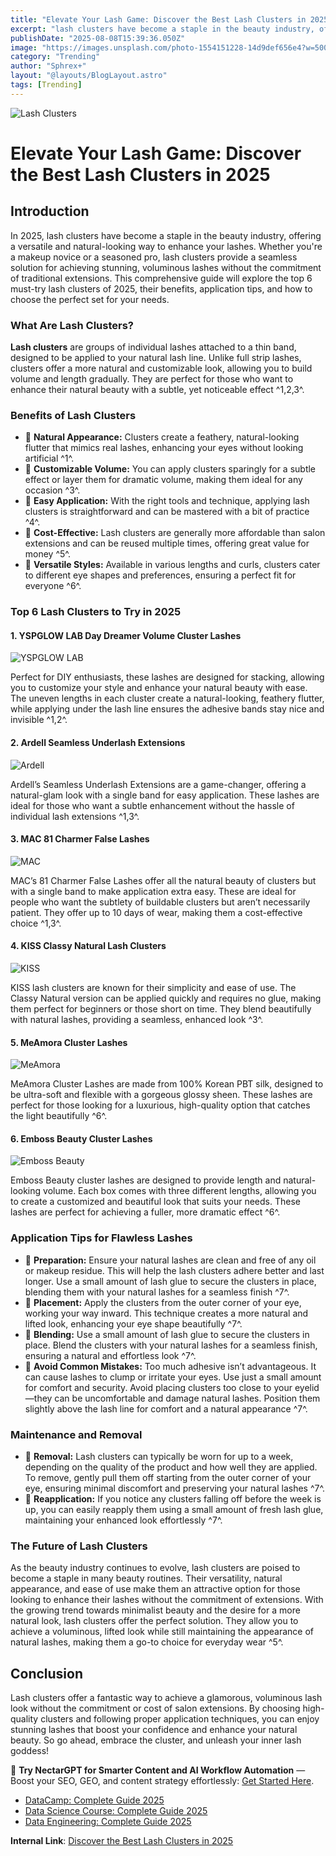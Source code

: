 ```yaml
---
title: "Elevate Your Lash Game: Discover the Best Lash Clusters in 2025"
excerpt: "lash clusters have become a staple in the beauty industry, offering a versatile and natural-looking way to enhance your lashes. Whether you're a makeup novice or a seasoned pro, lash clusters provide a seamless solution for achieving stunning, voluminous lashes without the commitment of traditional extensions. This comprehensive guide will explore the top 6 must-try lash clusters of 2025, their benefits, application tips, and how to choose the perfect set for your needs."
publishDate: "2025-08-08T15:39:36.050Z"
image: "https://images.unsplash.com/photo-1554151228-14d9def656e4?w=500&auto=format&fit=crop&q=60&ixlib=rb-4.1.0&ixid=M3wxMjA3fDB8MHxzZWFyY2h8MzB8fGxhc2h8ZW58MHx8MHx8fDA%3D"
category: "Trending"
author: "Sphrex+"
layout: "@layouts/BlogLayout.astro"
tags: [Trending]
---
```


<img src="https://images.unsplash.com/photo-1554151228-14d9def656e4?w=500&auto=format&fit=crop&q=60&ixlib=rb-4.1.0&ixid=M3wxMjA3fDB8MHxzZWFyY2h8MzB8fGxhc2h8ZW58MHx8MHx8fDA%3D" alt="Lash Clusters" />

<h1 id="elevate-your-lash-game-discover-the-best-lash-clusters-in-2025">Elevate Your Lash Game: Discover the Best Lash Clusters in 2025</h1>

<h2 id="introduction">Introduction</h2>
<p>In 2025, lash clusters have become a staple in the beauty industry, offering a versatile and natural-looking way to enhance your lashes. Whether you're a makeup novice or a seasoned pro, lash clusters provide a seamless solution for achieving stunning, voluminous lashes without the commitment of traditional extensions. This comprehensive guide will explore the top 6 must-try lash clusters of 2025, their benefits, application tips, and how to choose the perfect set for your needs.</p>

<h3 id="what-are-lash-clusters">What Are Lash Clusters?</h3>
<p><strong>Lash clusters</strong> are groups of individual lashes attached to a thin band, designed to be applied to your natural lash line. Unlike full strip lashes, clusters offer a more natural and customizable look, allowing you to build volume and length gradually. They are perfect for those who want to enhance their natural beauty with a subtle, yet noticeable effect ^1,2,3^.</p>

<h3 id="benefits-of-lash-clusters">Benefits of Lash Clusters</h3>
<ul>
  <li>🌟 <strong>Natural Appearance:</strong> Clusters create a feathery, natural-looking flutter that mimics real lashes, enhancing your eyes without looking artificial ^1^.</li>
  <li>🌟 <strong>Customizable Volume:</strong> You can apply clusters sparingly for a subtle effect or layer them for dramatic volume, making them ideal for any occasion ^3^.</li>
  <li>🌟 <strong>Easy Application:</strong> With the right tools and technique, applying lash clusters is straightforward and can be mastered with a bit of practice ^4^.</li>
  <li>🌟 <strong>Cost-Effective:</strong> Lash clusters are generally more affordable than salon extensions and can be reused multiple times, offering great value for money ^5^.</li>
  <li>🌟 <strong>Versatile Styles:</strong> Available in various lengths and curls, clusters cater to different eye shapes and preferences, ensuring a perfect fit for everyone ^6^.</li>
</ul>

<h3 id="top-6-lash-clusters-to-try-in-2025">Top 6 Lash Clusters to Try in 2025</h3>

<h4 id="1-yspglow-lab-day-dreamer-volume-cluster-lashes">1. YSPGLOW LAB Day Dreamer Volume Cluster Lashes</h4>
<img src="https://images.unsplash.com/photo-1554151228-14d9def656e4?w=500&auto=format&fit=crop&q=60&ixlib=rb-4.1.0&ixid=M3wxMjA3fDB8MHxzZWFyY2h8MzB8fGxhc2h8ZW58MHx8MHx8fDA%3D" alt="YSPGLOW LAB" />
<p>Perfect for DIY enthusiasts, these lashes are designed for stacking, allowing you to customize your style and enhance your natural beauty with ease. The uneven lengths in each cluster create a natural-looking, feathery flutter, while applying under the lash line ensures the adhesive bands stay nice and invisible ^1,2^.</p>

<h4 id="2-ardell-seamless-underlash-extensions">2. Ardell Seamless Underlash Extensions</h4>
<img src="https://images.unsplash.com/photo-1554151228-14d9def656e4?w=500&auto=format&fit=crop&q=60&ixlib=rb-4.1.0&ixid=M3wxMjA3fDB8MHxzZWFyY2h8MzB8fGxhc2h8ZW58MHx8MHx8fDA%3D" alt="Ardell" />
<p>Ardell’s Seamless Underlash Extensions are a game-changer, offering a natural-glam look with a single band for easy application. These lashes are ideal for those who want a subtle enhancement without the hassle of individual lash extensions ^1,3^.</p>

<h4 id="3-mac-81-charmer-false-lashes">3. MAC 81 Charmer False Lashes</h4>
<img src="https://images.unsplash.com/photo-1554151228-14d9def656e4?w=500&auto=format&fit=crop&q=60&ixlib=rb-4.1.0&ixid=M3wxMjA3fDB8MHxzZWFyY2h8MzB8fGxhc2h8ZW58MHx8MHx8fDA%3D" alt="MAC" />
<p>MAC’s 81 Charmer False Lashes offer all the natural beauty of clusters but with a single band to make application extra easy. These are ideal for people who want the subtlety of buildable clusters but aren’t necessarily patient. They offer up to 10 days of wear, making them a cost-effective choice ^1,3^.</p>

<h4 id="4-kiss-classy-natural-lash-clusters">4. KISS Classy Natural Lash Clusters</h4>
<img src="https://images.unsplash.com/photo-1554151228-14d9def656e4?w=500&auto=format&fit=crop&q=60&ixlib=rb-4.1.0&ixid=M3wxMjA3fDB8MHxzZWFyY2h8MzB8fGxhc2h8ZW58MHx8MHx8fDA%3D" alt="KISS" />
<p>KISS lash clusters are known for their simplicity and ease of use. The Classy Natural version can be applied quickly and requires no glue, making them perfect for beginners or those short on time. They blend beautifully with natural lashes, providing a seamless, enhanced look ^3^.</p>

<h4 id="5-meamora-cluster-lashes">5. MeAmora Cluster Lashes</h4>
<img src="https://images.unsplash.com/photo-1554151228-14d9def656e4?w=500&auto=format&fit=crop&q=60&ixlib=rb-4.1.0&ixid=M3wxMjA3fDB8MHxzZWFyY2h8MzB8fGxhc2h8ZW58MHx8MHx8fDA%3D" alt="MeAmora" />
<p>MeAmora Cluster Lashes are made from 100% Korean PBT silk, designed to be ultra-soft and flexible with a gorgeous glossy sheen. These lashes are perfect for those looking for a luxurious, high-quality option that catches the light beautifully ^6^.</p>

<h4 id="6-emboss-beauty-cluster-lashes">6. Emboss Beauty Cluster Lashes</h4>
<img src="https://images.unsplash.com/photo-1554151228-14d9def656e4?w=500&auto=format&fit=crop&q=60&ixlib=rb-4.1.0&ixid=M3wxMjA3fDB8MHxzZWFyY2h8MzB8fGxhc2h8ZW58MHx8MHx8fDA%3D" alt="Emboss Beauty" />
<p>Emboss Beauty cluster lashes are designed to provide length and natural-looking volume. Each box comes with three different lengths, allowing you to create a customized and beautiful look that suits your needs. These lashes are perfect for achieving a fuller, more dramatic effect ^6^.</p>

<h3 id="application-tips-for-flawless-lashes">Application Tips for Flawless Lashes</h3>
<ul>
  <li>💄 <strong>Preparation:</strong> Ensure your natural lashes are clean and free of any oil or makeup residue. This will help the lash clusters adhere better and last longer. Use a small amount of lash glue to secure the clusters in place, blending them with your natural lashes for a seamless finish ^7^.</li>
  <li>💄 <strong>Placement:</strong> Apply the clusters from the outer corner of your eye, working your way inward. This technique creates a more natural and lifted look, enhancing your eye shape beautifully ^7^.</li>
  <li>💄 <strong>Blending:</strong> Use a small amount of lash glue to secure the clusters in place. Blend the clusters with your natural lashes for a seamless finish, ensuring a natural and effortless look ^7^.</li>
  <li>💄 <strong>Avoid Common Mistakes:</strong> Too much adhesive isn’t advantageous. It can cause lashes to clump or irritate your eyes. Use just a small amount for comfort and security. Avoid placing clusters too close to your eyelid—they can be uncomfortable and damage natural lashes. Position them slightly above the lash line for comfort and a natural appearance ^7^.</li>
</ul>

<h3 id="maintenance-and-removal">Maintenance and Removal</h3>
<ul>
  <li>💄 <strong>Removal:</strong> Lash clusters can typically be worn for up to a week, depending on the quality of the product and how well they are applied. To remove, gently pull them off starting from the outer corner of your eye, ensuring minimal discomfort and preserving your natural lashes ^7^.</li>
  <li>💄 <strong>Reapplication:</strong> If you notice any clusters falling off before the week is up, you can easily reapply them using a small amount of fresh lash glue, maintaining your enhanced look effortlessly ^7^.</li>
</ul>

<h3 id="the-future-of-lash-clusters">The Future of Lash Clusters</h3>
<p>As the beauty industry continues to evolve, lash clusters are poised to become a staple in many beauty routines. Their versatility, natural appearance, and ease of use make them an attractive option for those looking to enhance their lashes without the commitment of extensions. With the growing trend towards minimalist beauty and the desire for a more natural look, lash clusters offer the perfect solution. They allow you to achieve a voluminous, lifted look while still maintaining the appearance of natural lashes, making them a go-to choice for everyday wear ^5^.</p>

<h2 id="conclusion">Conclusion</h2>
<p>Lash clusters offer a fantastic way to achieve a glamorous, voluminous lash look without the commitment or cost of salon extensions. By choosing high-quality clusters and following proper application techniques, you can enjoy stunning lashes that boost your confidence and enhance your natural beauty. So go ahead, embrace the cluster, and unleash your inner lash goddess!</p>

<p>🚀 <strong>Try NectarGPT for Smarter Content and AI Workflow Automation</strong> — Boost your SEO, GEO, and content strategy effortlessly: <a href="https://nectarhub.xyz/">Get Started Here</a>.</p>

<ul>
  <li><a href="https://blog.nectarhub.xyz/blog/datacamp-complete-guide-2025">DataCamp: Complete Guide 2025</a></li>
  <li><a href="https://blog.nectarhub.xyz/blog/data-science-course-complete-guide-2025">Data Science Course: Complete Guide 2025</a></li>
  <li><a href="https://blog.nectarhub.xyz/blog/data-engineering-complete-guide-2025">Data Engineering: Complete Guide 2025</a></li>
</ul>

**Internal Link**: [Discover the Best Lash Clusters in 2025](https://yspglowlab.us/blogs/lashes/best-cluster-lashes)